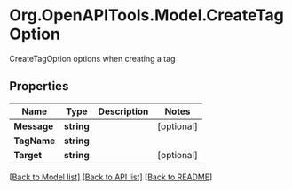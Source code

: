 # Org.OpenAPITools.Model.CreateTagOption
CreateTagOption options when creating a tag

## Properties

Name | Type | Description | Notes
------------ | ------------- | ------------- | -------------
**Message** | **string** |  | [optional] 
**TagName** | **string** |  | 
**Target** | **string** |  | [optional] 

[[Back to Model list]](../README.md#documentation-for-models) [[Back to API list]](../README.md#documentation-for-api-endpoints) [[Back to README]](../README.md)

